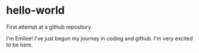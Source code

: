 # hello-world
First attempt at a github repository. 

I'm Emilee! I've just begun my journey in coding and github. I'm very excited to be here. 
